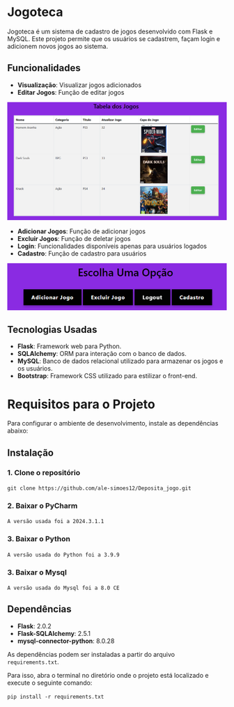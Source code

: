 # Jogoteca

Jogoteca é um sistema de cadastro de jogos desenvolvido com Flask e MySQL. Este projeto permite que os usuários se cadastrem, façam login e adicionem novos jogos ao sistema.

## Funcionalidades

- **Visualização**: Visualizar jogos adicionados
- **Editar Jogos**: Função de editar jogos

![img_1.png](img_1.png)

- **Adicionar Jogos**: Função de adicionar jogos
- **Excluir Jogos**: Função de deletar jogos
- **Login**: Funcionalidades disponíveis apenas para usuários logados
- **Cadastro**: Função de cadastro para usuários


![img_2.png](img_2.png)


## Tecnologias Usadas

- **Flask**: Framework web para Python.
- **SQLAlchemy**: ORM para interação com o banco de dados.
- **MySQL**: Banco de dados relacional utilizado para armazenar os jogos e os usuários.
- **Bootstrap**: Framework CSS utilizado para estilizar o front-end.

# Requisitos para o Projeto

Para configurar o ambiente de desenvolvimento, instale as dependências abaixo:



## Instalação

### 1. Clone o repositório
```git clone https://github.com/ale-simoes12/Deposita_jogo.git```



### 2. Baixar o  PyCharm
```A versão usada foi a 2024.3.1.1```



### 3. Baixar o Python

```A versão usada do Python foi a 3.9.9```

### 3. Baixar o Mysql

```A versão usada do Mysql foi a 8.0 CE```
## Dependências

- **Flask**: 2.0.2
- **Flask-SQLAlchemy**: 2.5.1
- **mysql-connector-python**: 8.0.28

As dependências podem ser instaladas a partir do arquivo `requirements.txt`.

Para isso, abra o terminal no diretório onde o projeto está localizado e execute o seguinte comando:


```pip install -r requirements.txt```









